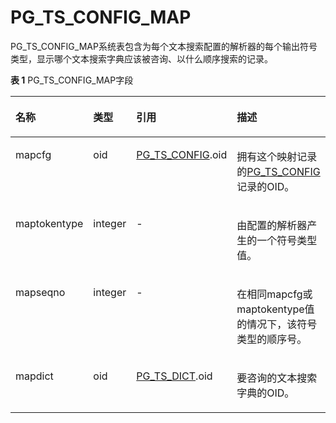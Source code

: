 # PG\_TS\_CONFIG\_MAP

PG\_TS\_CONFIG\_MAP系统表包含为每个文本搜索配置的解析器的每个输出符号类型，显示哪个文本搜索字典应该被咨询、以什么顺序搜索的记录。

**表 1**  PG\_TS\_CONFIG\_MAP字段

<a name="zh-cn_topic_0283137429_zh-cn_topic_0237122323_zh-cn_topic_0059778635_t3cff777925254b5c8812efdeba7723e5"></a>
<table><thead align="left"><tr id="zh-cn_topic_0283137429_zh-cn_topic_0237122323_zh-cn_topic_0059778635_r73c26bed362549ab96cbcc3cdddd1075"><th class="cellrowborder" valign="top" width="20.11%" id="mcps1.2.5.1.1"><p id="zh-cn_topic_0283137429_zh-cn_topic_0237122323_zh-cn_topic_0059778635_a62eb56b026f0431b946ecff63d496217"><a name="zh-cn_topic_0283137429_zh-cn_topic_0237122323_zh-cn_topic_0059778635_a62eb56b026f0431b946ecff63d496217"></a><a name="zh-cn_topic_0283137429_zh-cn_topic_0237122323_zh-cn_topic_0059778635_a62eb56b026f0431b946ecff63d496217"></a>名称</p>
</th>
<th class="cellrowborder" valign="top" width="10.9%" id="mcps1.2.5.1.2"><p id="zh-cn_topic_0283137429_zh-cn_topic_0237122323_zh-cn_topic_0059778635_acb3775de5ad145a6bd48dc81f2d993fd"><a name="zh-cn_topic_0283137429_zh-cn_topic_0237122323_zh-cn_topic_0059778635_acb3775de5ad145a6bd48dc81f2d993fd"></a><a name="zh-cn_topic_0283137429_zh-cn_topic_0237122323_zh-cn_topic_0059778635_acb3775de5ad145a6bd48dc81f2d993fd"></a>类型</p>
</th>
<th class="cellrowborder" valign="top" width="25.380000000000003%" id="mcps1.2.5.1.3"><p id="zh-cn_topic_0283137429_zh-cn_topic_0237122323_zh-cn_topic_0059778635_a25cf56649c054ef7b0dd27e22846d6d4"><a name="zh-cn_topic_0283137429_zh-cn_topic_0237122323_zh-cn_topic_0059778635_a25cf56649c054ef7b0dd27e22846d6d4"></a><a name="zh-cn_topic_0283137429_zh-cn_topic_0237122323_zh-cn_topic_0059778635_a25cf56649c054ef7b0dd27e22846d6d4"></a>引用</p>
</th>
<th class="cellrowborder" valign="top" width="43.61%" id="mcps1.2.5.1.4"><p id="zh-cn_topic_0283137429_zh-cn_topic_0237122323_zh-cn_topic_0059778635_a0b0104e741b94f2fb712a670730f0b4f"><a name="zh-cn_topic_0283137429_zh-cn_topic_0237122323_zh-cn_topic_0059778635_a0b0104e741b94f2fb712a670730f0b4f"></a><a name="zh-cn_topic_0283137429_zh-cn_topic_0237122323_zh-cn_topic_0059778635_a0b0104e741b94f2fb712a670730f0b4f"></a>描述</p>
</th>
</tr>
</thead>
<tbody><tr id="zh-cn_topic_0283137429_zh-cn_topic_0237122323_zh-cn_topic_0059778635_r7a825212a85c4edababcd6448445e436"><td class="cellrowborder" valign="top" width="20.11%" headers="mcps1.2.5.1.1 "><p id="zh-cn_topic_0283137429_zh-cn_topic_0237122323_zh-cn_topic_0059778635_a871bb11e08fe471b85ba4af302e3d53a"><a name="zh-cn_topic_0283137429_zh-cn_topic_0237122323_zh-cn_topic_0059778635_a871bb11e08fe471b85ba4af302e3d53a"></a><a name="zh-cn_topic_0283137429_zh-cn_topic_0237122323_zh-cn_topic_0059778635_a871bb11e08fe471b85ba4af302e3d53a"></a>mapcfg</p>
</td>
<td class="cellrowborder" valign="top" width="10.9%" headers="mcps1.2.5.1.2 "><p id="zh-cn_topic_0283137429_zh-cn_topic_0237122323_zh-cn_topic_0059778635_a23f249654e1f46eb89f9645cb237197b"><a name="zh-cn_topic_0283137429_zh-cn_topic_0237122323_zh-cn_topic_0059778635_a23f249654e1f46eb89f9645cb237197b"></a><a name="zh-cn_topic_0283137429_zh-cn_topic_0237122323_zh-cn_topic_0059778635_a23f249654e1f46eb89f9645cb237197b"></a>oid</p>
</td>
<td class="cellrowborder" valign="top" width="25.380000000000003%" headers="mcps1.2.5.1.3 "><p id="zh-cn_topic_0283137429_zh-cn_topic_0237122323_zh-cn_topic_0059778635_a590da988cb6449a1b0d4962f9a324fb5"><a name="zh-cn_topic_0283137429_zh-cn_topic_0237122323_zh-cn_topic_0059778635_a590da988cb6449a1b0d4962f9a324fb5"></a><a name="zh-cn_topic_0283137429_zh-cn_topic_0237122323_zh-cn_topic_0059778635_a590da988cb6449a1b0d4962f9a324fb5"></a><a href="PG_TS_CONFIG.md">PG_TS_CONFIG</a>.oid</p>
</td>
<td class="cellrowborder" valign="top" width="43.61%" headers="mcps1.2.5.1.4 "><p id="zh-cn_topic_0283137429_zh-cn_topic_0237122323_zh-cn_topic_0059778635_a828252fa9d13477194cf1951c4548edc"><a name="zh-cn_topic_0283137429_zh-cn_topic_0237122323_zh-cn_topic_0059778635_a828252fa9d13477194cf1951c4548edc"></a><a name="zh-cn_topic_0283137429_zh-cn_topic_0237122323_zh-cn_topic_0059778635_a828252fa9d13477194cf1951c4548edc"></a>拥有这个映射记录的<a href="PG_TS_CONFIG.md">PG_TS_CONFIG</a>记录的OID。</p>
</td>
</tr>
<tr id="zh-cn_topic_0283137429_zh-cn_topic_0237122323_zh-cn_topic_0059778635_r149881b429934457a4a634101a232ba2"><td class="cellrowborder" valign="top" width="20.11%" headers="mcps1.2.5.1.1 "><p id="zh-cn_topic_0283137429_zh-cn_topic_0237122323_zh-cn_topic_0059778635_ae40073633e024452ac149208d76ed9c9"><a name="zh-cn_topic_0283137429_zh-cn_topic_0237122323_zh-cn_topic_0059778635_ae40073633e024452ac149208d76ed9c9"></a><a name="zh-cn_topic_0283137429_zh-cn_topic_0237122323_zh-cn_topic_0059778635_ae40073633e024452ac149208d76ed9c9"></a>maptokentype</p>
</td>
<td class="cellrowborder" valign="top" width="10.9%" headers="mcps1.2.5.1.2 "><p id="zh-cn_topic_0283137429_zh-cn_topic_0237122323_zh-cn_topic_0059778635_a55bc6bc40341477885562a147b19b9cd"><a name="zh-cn_topic_0283137429_zh-cn_topic_0237122323_zh-cn_topic_0059778635_a55bc6bc40341477885562a147b19b9cd"></a><a name="zh-cn_topic_0283137429_zh-cn_topic_0237122323_zh-cn_topic_0059778635_a55bc6bc40341477885562a147b19b9cd"></a>integer</p>
</td>
<td class="cellrowborder" valign="top" width="25.380000000000003%" headers="mcps1.2.5.1.3 "><p id="zh-cn_topic_0283137429_zh-cn_topic_0237122323_zh-cn_topic_0059778635_a5cf50577e8154771b27099e6bc699d9b"><a name="zh-cn_topic_0283137429_zh-cn_topic_0237122323_zh-cn_topic_0059778635_a5cf50577e8154771b27099e6bc699d9b"></a><a name="zh-cn_topic_0283137429_zh-cn_topic_0237122323_zh-cn_topic_0059778635_a5cf50577e8154771b27099e6bc699d9b"></a>-</p>
</td>
<td class="cellrowborder" valign="top" width="43.61%" headers="mcps1.2.5.1.4 "><p id="zh-cn_topic_0283137429_zh-cn_topic_0237122323_zh-cn_topic_0059778635_aaa90674f0e494ea6a412e6775e7838d1"><a name="zh-cn_topic_0283137429_zh-cn_topic_0237122323_zh-cn_topic_0059778635_aaa90674f0e494ea6a412e6775e7838d1"></a><a name="zh-cn_topic_0283137429_zh-cn_topic_0237122323_zh-cn_topic_0059778635_aaa90674f0e494ea6a412e6775e7838d1"></a>由配置的解析器产生的一个符号类型值。</p>
</td>
</tr>
<tr id="zh-cn_topic_0283137429_zh-cn_topic_0237122323_zh-cn_topic_0059778635_raad058b07a504193be3388afb22279fd"><td class="cellrowborder" valign="top" width="20.11%" headers="mcps1.2.5.1.1 "><p id="zh-cn_topic_0283137429_zh-cn_topic_0237122323_zh-cn_topic_0059778635_ad103922fd77c402cb2e0401e3148ffff"><a name="zh-cn_topic_0283137429_zh-cn_topic_0237122323_zh-cn_topic_0059778635_ad103922fd77c402cb2e0401e3148ffff"></a><a name="zh-cn_topic_0283137429_zh-cn_topic_0237122323_zh-cn_topic_0059778635_ad103922fd77c402cb2e0401e3148ffff"></a>mapseqno</p>
</td>
<td class="cellrowborder" valign="top" width="10.9%" headers="mcps1.2.5.1.2 "><p id="zh-cn_topic_0283137429_zh-cn_topic_0237122323_zh-cn_topic_0059778635_ae7eb5eccb6034a92b03cb3656adca508"><a name="zh-cn_topic_0283137429_zh-cn_topic_0237122323_zh-cn_topic_0059778635_ae7eb5eccb6034a92b03cb3656adca508"></a><a name="zh-cn_topic_0283137429_zh-cn_topic_0237122323_zh-cn_topic_0059778635_ae7eb5eccb6034a92b03cb3656adca508"></a>integer</p>
</td>
<td class="cellrowborder" valign="top" width="25.380000000000003%" headers="mcps1.2.5.1.3 "><p id="zh-cn_topic_0283137429_zh-cn_topic_0237122323_zh-cn_topic_0059778635_a20ea147c5a9540c18d04f913ba149387"><a name="zh-cn_topic_0283137429_zh-cn_topic_0237122323_zh-cn_topic_0059778635_a20ea147c5a9540c18d04f913ba149387"></a><a name="zh-cn_topic_0283137429_zh-cn_topic_0237122323_zh-cn_topic_0059778635_a20ea147c5a9540c18d04f913ba149387"></a>-</p>
</td>
<td class="cellrowborder" valign="top" width="43.61%" headers="mcps1.2.5.1.4 "><p id="zh-cn_topic_0283137429_zh-cn_topic_0237122323_zh-cn_topic_0059778635_aa5c6c7719e1f486cad9c224ef0650789"><a name="zh-cn_topic_0283137429_zh-cn_topic_0237122323_zh-cn_topic_0059778635_aa5c6c7719e1f486cad9c224ef0650789"></a><a name="zh-cn_topic_0283137429_zh-cn_topic_0237122323_zh-cn_topic_0059778635_aa5c6c7719e1f486cad9c224ef0650789"></a>在相同mapcfg或maptokentype值的情况下，该符号类型的顺序号。</p>
</td>
</tr>
<tr id="zh-cn_topic_0283137429_zh-cn_topic_0237122323_zh-cn_topic_0059778635_r0f899329c12e448dae8c256d9109f61f"><td class="cellrowborder" valign="top" width="20.11%" headers="mcps1.2.5.1.1 "><p id="zh-cn_topic_0283137429_zh-cn_topic_0237122323_zh-cn_topic_0059778635_a046ff5872725480da132e0b1ef3a826f"><a name="zh-cn_topic_0283137429_zh-cn_topic_0237122323_zh-cn_topic_0059778635_a046ff5872725480da132e0b1ef3a826f"></a><a name="zh-cn_topic_0283137429_zh-cn_topic_0237122323_zh-cn_topic_0059778635_a046ff5872725480da132e0b1ef3a826f"></a>mapdict</p>
</td>
<td class="cellrowborder" valign="top" width="10.9%" headers="mcps1.2.5.1.2 "><p id="zh-cn_topic_0283137429_zh-cn_topic_0237122323_zh-cn_topic_0059778635_a39f8081b86874361a0fd4451f01d4a64"><a name="zh-cn_topic_0283137429_zh-cn_topic_0237122323_zh-cn_topic_0059778635_a39f8081b86874361a0fd4451f01d4a64"></a><a name="zh-cn_topic_0283137429_zh-cn_topic_0237122323_zh-cn_topic_0059778635_a39f8081b86874361a0fd4451f01d4a64"></a>oid</p>
</td>
<td class="cellrowborder" valign="top" width="25.380000000000003%" headers="mcps1.2.5.1.3 "><p id="zh-cn_topic_0283137429_zh-cn_topic_0237122323_zh-cn_topic_0059778635_a7eb856615b99432b9152916a9ba69b0e"><a name="zh-cn_topic_0283137429_zh-cn_topic_0237122323_zh-cn_topic_0059778635_a7eb856615b99432b9152916a9ba69b0e"></a><a name="zh-cn_topic_0283137429_zh-cn_topic_0237122323_zh-cn_topic_0059778635_a7eb856615b99432b9152916a9ba69b0e"></a><a href="PG_TS_DICT.md">PG_TS_DICT</a>.oid</p>
</td>
<td class="cellrowborder" valign="top" width="43.61%" headers="mcps1.2.5.1.4 "><p id="zh-cn_topic_0283137429_zh-cn_topic_0237122323_zh-cn_topic_0059778635_a36263672dc01438782ae4d373d3a19a0"><a name="zh-cn_topic_0283137429_zh-cn_topic_0237122323_zh-cn_topic_0059778635_a36263672dc01438782ae4d373d3a19a0"></a><a name="zh-cn_topic_0283137429_zh-cn_topic_0237122323_zh-cn_topic_0059778635_a36263672dc01438782ae4d373d3a19a0"></a>要咨询的文本搜索字典的OID。</p>
</td>
</tr>
</tbody>
</table>

